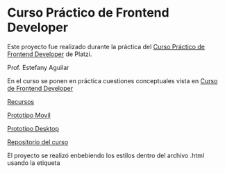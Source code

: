 # Curso Práctico de Frontend Developer

Este proyecto fue realizado durante la práctica del [Curso Práctico de Frontend Developer](https://platzi.com/cursos/frontend-developer-practico/) de Platzi.

Prof. Estefany Aguilar

En el curso se ponen en práctica cuestiones conceptuales vista en [Curso de Frontend Developer](https://github.com/UboldiTIC/css/blob/main/uno_teoria_HtmlYCSS.md)

[Recursos](https://scene.zeplin.io/project/60afeeed20af1378ed046538)

[Prototipo Movil](https://www.figma.com/proto/bcEVujIzJj5PNIWwF9pP2w/Platzi_YardSale?node-id=0-684&amp%3Bscaling=scale-down&amp%3Bpage-id=0%3A1&amp%3Bstarting-point-node-id=0%3A719)

[Prototipo Desktop](https://www.figma.com/proto/bcEVujIzJj5PNIWwF9pP2w/Platzi_YardSale?node-id=3-2112&amp%3Bscaling=scale-down&amp%3Bpage-id=0%3A998&amp%3Bstarting-point-node-id=5%3A2808)

[Repositorio del curso](https://github.com/platzi/curso-frontend-developer-practico)

El proyecto se realizó enbebiendo los estilos dentro del archivo .html usando la etiqueta <style> porque así lo sugirió el curso dado el contexto o el proposito pedagógico.
